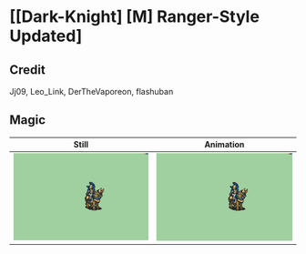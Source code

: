 # [\[Dark-Knight\] \[M\] Ranger-Style Updated]

## Credit

 Jj09, Leo_Link, DerTheVaporeon, flashuban
	
## Magic

| Still | Animation |
| :---: | :-------: |
| ![Magic still](./Magic_000.png) | ![Magic animation](./Magic.gif) |
